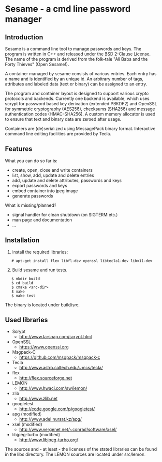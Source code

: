 Sesame - a cmd line password manager
====================================

Introduction
------------

Sesame is a command line tool to manage passwords and keys.
The program is written in C++ and released under the BSD 2-Clause License.
The name of the program is derived from the folk-tale "Ali Baba and the
Forty Thieves" (Open Sesame!).

A container managed by sesame consists of various entries. Each entry has
a name and is identified by an unique id. An arbitrary number of tags,
attributes and labeled data (text or binary) can be assigned to an entry.

The program and container layout is designed to support various
crypto protocols and backends. Currently one backend is available,
which uses scrypt for password based key derivation (extended PBKDF2)
and OpenSSL for symmetric cryptography (AES256), checksums (SHA256)
and message authentication codes (HMAC-SHA256). A custom memory allocator
is used to ensure that text and binary data are zeroed after usage.

Containers are (de)serialized using MessagePack binary format.
Interactive command line editing facilities are provided by Tecla.


Features
--------

What you can do so far is:

* create, open, close and write containers
* list, show, add, update and delete entries
* add, update and delete attributes, passwords and keys
* export passwords and keys
* embed container into jpeg image
* generate passwords

What is missing/planned?

* signal handler for clean shutdown (on SIGTERM etc.)
* man page and documentation
* ...


Installation
------------

1. Install the required libraries:
```
   # apt-get install flex libfl-dev openssl libtecla1-dev libx11-dev
```

2. Build sesame and run tests.
```
   $ mkdir build
   $ cd build
   $ cmake <src-dir>
   $ make
   $ make test
```

The binary is located under build/src.


Used libraries
--------------

* Scrypt
  - http://www.tarsnap.com/scrypt.html
* OpenSSL
  - https://www.openssl.org
* Msgpack-C
  - https://github.com/msgpack/msgpack-c
* Tecla
  - http://www.astro.caltech.edu/~mcs/tecla/
* flex
  - http://flex.sourceforge.net
* LEMON
  - http://www.hwaci.com/sw/lemon/
* zlib
  - http://www.zlib.net
* googletest
  - http://code.google.com/p/googletest/
* apg (modified)
  - http://www.adel.nursat.kz/apg/
* xsel (modified)
  - http://www.vergenet.net/~conrad/software/xsel/
* libjpeg-turbo (modified)
  - http://www.libjpeg-turbo.org/

The sources and - at least - the licenses of the stated libraries
can be found in the libs directory. The LEMON sources are located
under src/lemon.

